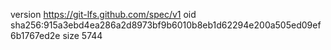 version https://git-lfs.github.com/spec/v1
oid sha256:915a3ebd4ea286a2d8973bf9b6010b8eb1d62294e200a505ed09ef6b1767ed2e
size 5744
